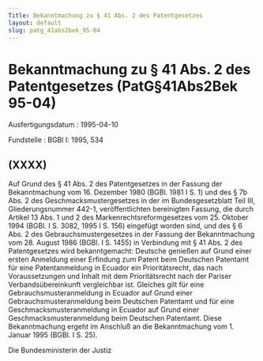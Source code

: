```yaml
---
Title: Bekanntmachung zu § 41 Abs. 2 des Patentgesetzes
layout: default
slug: patg_41abs2bek_95-04
---
```


# Bekanntmachung zu § 41 Abs. 2 des Patentgesetzes (PatG§41Abs2Bek 95-04)

Ausfertigungsdatum
:   1995-04-10

Fundstelle
:   BGBl I: 1995, 534



## (XXXX)

Auf Grund des § 41 Abs. 2 des Patentgesetzes in der Fassung der
Bekanntmachung vom 16. Dezember 1980 (BGBl. 1981 I S. 1) und des § 7b
Abs. 2 des Geschmacksmustergesetzes in der im Bundesgesetzblatt Teil
III, Gliederungsnummer 442-1, veröffentlichten bereinigten Fassung,
die durch Artikel 13 Abs. 1 und 2 des Markenrechtsreformgesetzes vom
25\. Oktober 1994 (BGBl. I S. 3082, 1995 I S. 156) eingefügt worden
sind, und des § 6 Abs. 2 des Gebrauchsmustergesetzes in der Fassung
der Bekanntmachung vom 28. August 1986 (BGBl. I S. 1455) in Verbindung
mit § 41 Abs. 2 des Patentgesetzes wird bekanntgemacht:
Deutsche genießen auf Grund einer ersten Anmeldung einer Erfindung zum
Patent beim Deutschen Patentamt für eine Patentanmeldung in Ecuador
ein Prioritätsrecht, das nach Voraussetzungen und Inhalt mit dem
Prioritätsrecht nach der Pariser Verbandsübereinkunft vergleichbar
ist.
Gleiches gilt für eine Gebrauchsmusteranmeldung in Ecuador auf Grund
einer Gebrauchsmusteranmeldung beim Deutschen Patentamt und für eine
Geschmacksmusteranmeldung in Ecuador auf Grund einer
Geschmacksmusteranmeldung beim Deutschen Patentamt.
Diese Bekanntmachung ergeht im Anschluß an die Bekanntmachung vom 1.
Januar 1995 (BGBl. I S. 25).

Die Bundesministerin der Justiz

